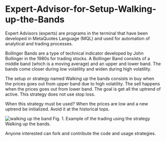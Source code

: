# Expert-Advisor-for-Setup-Walking-up-the-Bands

Expert Advisors (experts) are programs in the terminal that have been developed in MetaQuotes Language (MQL) and used for automation of analytical and trading processes. 

Bollinger Bands are a type of technical indicator developed by John Bollinger in the 1980s for trading stocks. A Bollinger Band consists of a middle band (which is a moving average) and an upper and lower band. The bands come closer during low volatility and widen during high volatility. 

The setup or strategy named Walking up the bands consists in buy when the prices goes out from upper band due to high volatility. The sell happens when the prices goes out from lower band. The goal is get all the uptrend of active. This strategy does not use stop loss. 

When this strategy must be used? When the prices are low and a new uptrend be initialized. Avoid it at the historical tops.

![walking up the band](https://user-images.githubusercontent.com/78765404/236300918-c0648970-d64c-4646-a920-96d4f78df592.png)
Fig. 1. Example of the trading using the strategy Walking up the bands. 

Anyone interested can fork and contribute the code and usage strategies.
